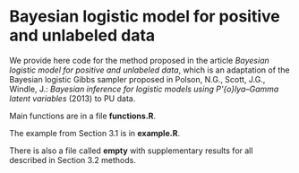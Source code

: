 # Bayesian logistic model for positive and unlabeled data

We provide here code for the method proposed in the article *Bayesian logistic model for positive and unlabeled data*, which is an adaptation of the Bayesian logistic Gibbs sampler proposed in Polson, N.G., Scott, J.G., Windle, J.: *Bayesian inference for logistic models using
P\'{o}lya–Gamma latent variables* (2013) to PU data.

Main functions are in a file **functions.R**.

The example from Section 3.1 is in **example.R**.

There is also a file called **empty** with supplementary results for all described in Section 3.2 methods.

